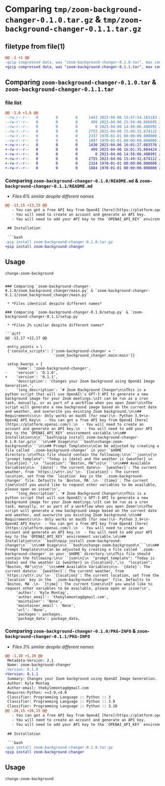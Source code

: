 # Comparing `tmp/zoom-background-changer-0.1.0.tar.gz` & `tmp/zoom-background-changer-0.1.1.tar.gz`

## filetype from file(1)

```diff
@@ -1 +1 @@
-gzip compressed data, was "zoom-background-changer-0.1.0.tar", max compression
+gzip compressed data, was "zoom-background-changer-0.1.1.tar", max compression
```

## Comparing `zoom-background-changer-0.1.0.tar` & `zoom-background-changer-0.1.1.tar`

### file list

```diff
@@ -1,6 +1,6 @@
--rw-r--r--   0        0        0     1443 2023-04-06 15:47:54.165183 zoom-background-changer-0.1.0/README.md
--rw-r--r--   0        0        0      499 2023-04-06 15:54:48.666695 zoom-background-changer-0.1.0/pyproject.toml
--rw-r--r--   0        0        0        0 2023-04-06 14:56:06.480991 zoom-background-changer-0.1.0/zoom_background_changer/__init__.py
--rw-r--r--   0        0        0     2755 2023-04-06 15:49:32.674122 zoom-background-changer-0.1.0/zoom_background_changer/main.py
--rw-r--r--   0        0        0     2337 1970-01-01 00:00:00.000000 zoom-background-changer-0.1.0/setup.py
--rw-r--r--   0        0        0     1897 1970-01-01 00:00:00.000000 zoom-background-changer-0.1.0/PKG-INFO
+-rw-r--r--   0        0        0     1430 2023-04-06 16:01:27.083578 zoom-background-changer-0.1.1/README.md
+-rw-r--r--   0        0        0      499 2023-04-06 16:01:35.004424 zoom-background-changer-0.1.1/pyproject.toml
+-rw-r--r--   0        0        0        0 2023-04-06 14:56:06.480991 zoom-background-changer-0.1.1/zoom_background_changer/__init__.py
+-rw-r--r--   0        0        0     2755 2023-04-06 15:49:32.674122 zoom-background-changer-0.1.1/zoom_background_changer/main.py
+-rw-r--r--   0        0        0     2324 1970-01-01 00:00:00.000000 zoom-background-changer-0.1.1/setup.py
+-rw-r--r--   0        0        0     1884 1970-01-01 00:00:00.000000 zoom-background-changer-0.1.1/PKG-INFO
```

### Comparing `zoom-background-changer-0.1.0/README.md` & `zoom-background-changer-0.1.1/README.md`

 * *Files 6% similar despite different names*

```diff
@@ -13,15 +13,15 @@
   - You can get a free API key from OpenAI [here](https://platform.openai.com/).
   - You will need to create an account and generate an API key.
   - You will need to add your API key to the `OPENAI_API_KEY` environment variable.
 
 ## Installation
 
 ```bash
-pip install zoom-background-changer-0.1.0.tar.gz
+pip install zoom-background-changer
 ```
 
 ## Usage
 
 ```bash
 change-zoom-background
 ```
```

### Comparing `zoom-background-changer-0.1.0/zoom_background_changer/main.py` & `zoom-background-changer-0.1.1/zoom_background_changer/main.py`

 * *Files identical despite different names*

### Comparing `zoom-background-changer-0.1.0/setup.py` & `zoom-background-changer-0.1.1/setup.py`

 * *Files 2% similar despite different names*

```diff
@@ -12,17 +12,17 @@
 
 entry_points = \
 {'console_scripts': ['zoom-background-changer = '
                      'zoom_background_changer.main:main']}
 
 setup_kwargs = {
     'name': 'zoom-background-changer',
-    'version': '0.1.0',
+    'version': '0.1.1',
     'description': 'Changes your Zoom background using OpenAI Image Generation.',
-    'long_description': '# Zoom Background Changer\n\nThis is a python script that will use OpenAI\'s GPT-3 API to generate a new background image for your Zoom meetings.\nIt can be run as a cron task, manually, or as part of a workflow when you open Zoom!\n\nThe script will generate a new background image based on the current date and weather, and overwrite you existing Zoom background.\n\n## Requirements\n\n- Only works on macOS (for now!)\n- Python 3.9+\n- OpenAI API Key\n  - You can get a free API key from OpenAI [here](https://platform.openai.com/).\n  - You will need to create an account and generate an API key.\n  - You will need to add your API key to the `OPENAI_API_KEY` environment variable.\n\n## Installation\n\n```bash\npip install zoom-background-changer-0.1.0.tar.gz\n```\n\n## Usage\n\n```bash\nchange-zoom-background\n```\n\n## Prompt Template\n\nCan be adjusted by creating a file called `.zoom-background-changer` in your `$HOME` directory.\n\nThis file should contain the following:\n\n```json\n{\n  "prompt_template": "Today is {date} and the weather is {weather} in {location}.",\n  "location": "Boston, MA"\n}\n```\n\n### Available Variables\n\n- `{date}`: The current date\n- `{weather}`: The current weather, from `https://wttr.in/`\n- `{location}`: The current location, set from the `location` key in the `.zoom-background-changer` file. Defaults to `Boston, MA`.\n- `{time}`: The current time\n\nIf you would like to request other variables to be available, please open an issue!\n',
+    'long_description': '# Zoom Background Changer\n\nThis is a python script that will use OpenAI\'s GPT-3 API to generate a new background image for your Zoom meetings.\nIt can be run as a cron task, manually, or as part of a workflow when you open Zoom!\n\nThe script will generate a new background image based on the current date and weather, and overwrite you existing Zoom background.\n\n## Requirements\n\n- Only works on macOS (for now!)\n- Python 3.9+\n- OpenAI API Key\n  - You can get a free API key from OpenAI [here](https://platform.openai.com/).\n  - You will need to create an account and generate an API key.\n  - You will need to add your API key to the `OPENAI_API_KEY` environment variable.\n\n## Installation\n\n```bash\npip install zoom-background-changer\n```\n\n## Usage\n\n```bash\nchange-zoom-background\n```\n\n## Prompt Template\n\nCan be adjusted by creating a file called `.zoom-background-changer` in your `$HOME` directory.\n\nThis file should contain the following:\n\n```json\n{\n  "prompt_template": "Today is {date} and the weather is {weather} in {location}.",\n  "location": "Boston, MA"\n}\n```\n\n### Available Variables\n\n- `{date}`: The current date\n- `{weather}`: The current weather, from `https://wttr.in/`\n- `{location}`: The current location, set from the `location` key in the `.zoom-background-changer` file. Defaults to `Boston, MA`.\n- `{time}`: The current time\n\nIf you would like to request other variables to be available, please open an issue!\n',
     'author': 'Kyle Montag',
     'author_email': 'thekylemontag@gmail.com',
     'maintainer': 'None',
     'maintainer_email': 'None',
     'url': 'None',
     'packages': packages,
     'package_data': package_data,
```

### Comparing `zoom-background-changer-0.1.0/PKG-INFO` & `zoom-background-changer-0.1.1/PKG-INFO`

 * *Files 3% similar despite different names*

```diff
@@ -1,10 +1,10 @@
 Metadata-Version: 2.1
 Name: zoom-background-changer
-Version: 0.1.0
+Version: 0.1.1
 Summary: Changes your Zoom background using OpenAI Image Generation.
 Author: Kyle Montag
 Author-email: thekylemontag@gmail.com
 Requires-Python: >=3.9,<4.0
 Classifier: Programming Language :: Python :: 3
 Classifier: Programming Language :: Python :: 3.9
 Classifier: Programming Language :: Python :: 3.10
@@ -26,15 +26,15 @@
   - You can get a free API key from OpenAI [here](https://platform.openai.com/).
   - You will need to create an account and generate an API key.
   - You will need to add your API key to the `OPENAI_API_KEY` environment variable.
 
 ## Installation
 
 ```bash
-pip install zoom-background-changer-0.1.0.tar.gz
+pip install zoom-background-changer
 ```
 
 ## Usage
 
 ```bash
 change-zoom-background
 ```
```

